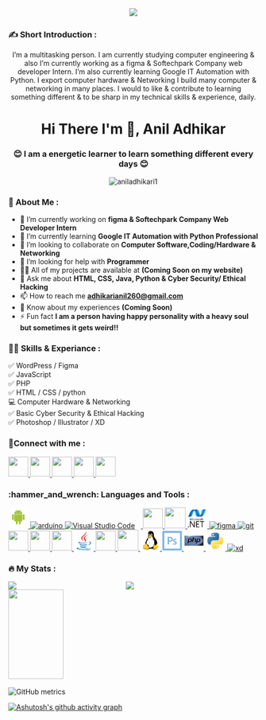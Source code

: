 <div id="header" align="center">
  <img src="https://media0.giphy.com/media/lP8xu5t2DLGG045H8F/giphy.gif?cid=790b7611996b2ae0f5b7cdc220a366369995efa0b8be7e0d&rid=giphy.gif&ct=s" width="100"/>
</div>

### :writing_hand: Short Introduction :
<div 🆔 id="header" align="center">
I’m a multitasking person. I am currently studying computer engineering & also I’m currently working as a figma & Softechpark Company web developer Intern. I’m also currently learning Google IT Automation with Python. I export computer hardware & Networking I build many computer & networking in many places. I would to like & contribute to learning something different & to be sharp in my technical skills & experience, daily. </div>

<h1 align="center">Hi There I'm 👋, Anil Adhikar</h1>
<h3 align="center">😊 I am a energetic learner to learn something different every days 😊</h3>

<div align="center"> 
  <img src="https://komarev.com/ghpvc/?username=aniladhikari1&label=Profile%20views&color=0e75b6&style=flat" alt="aniladhikari1"/> </div>

### 🙇 About Me :
- 🔭 I’m currently working on **figma & Softechpark Company Web Developer Intern**
- 🌱 I’m currently learning **Google IT Automation with Python Professional**
- 👯 I’m looking to collaborate on **Computer Software,Coding/Hardware & Networking**
- 🤝 I’m looking for help with **Programmer**
- 👨‍💻 All of my projects are available at **(Coming Soon on my website)**
- 💬 Ask me about **HTML, CSS, Java, Python & Cyber Security/ Ethical Hacking**
- 📫 How to reach me **adhikarianil260@gmail.com**
- 📄 Know about my experiences **(Coming Soon)**
- ⚡ Fun fact **I am a person having happy personality with a heavy soul but sometimes it gets weird!!**

<h3 align="left">👨‍💻 Skills & Experiance :</h3>
✅ WordPress / Figma <br>
✅ JavaScript <br>
✅ PHP <br>
✅ HTML / CSS / python <br>
💻 Computer Hardware & Networking <br>
✅ Basic Cyber Security & Ethical Hacking <br>
✅ Photoshop / Illustrator /  XD <br>



<h3 align="left">🤝Connect with me :</h3>
<p align="left">

<a href="https://www.linkedin.com/in/anil-adhikari01/"> <img src="https://cdn-icons-png.flaticon.com/512/145/145807.png" height="40" width="40" /> </a> <a href="https://stackoverflow.com/"> <img src="https://cdn1.iconfinder.com/data/icons/social-circle-2-1/72/stackoverflow-256.png" height="40" width="40" /> </a> <a href="https://www.facebook.com/AnilAdhikari.350123/"> <img src="https://cdn2.iconfinder.com/data/icons/social-media-2285/512/1_Facebook_colored_svg_copy-512.png" height="40" width="40" /> </a> <a href="https://www.instagram.com/?hl=en"> <img src="https://cdn-icons-png.flaticon.com/512/3955/3955024.png" height="40" width="40" /> </a> <a href="https://discord.com/users/1020601345079775323"> <img src="https://cdn-icons-png.flaticon.com/512/3670/3670157.png" height="40" width="40" /> </a> </p>

<h3 align="left">:hammer_and_wrench: Languages and Tools :</h3>

<p>
<a href="https://developer.android.com" target="_blank" rel="noreferrer"> <img src="https://raw.githubusercontent.com/devicons/devicon/master/icons/android/android-original-wordmark.svg" alt="android" width="40" height="40"/> </a> <a href="https://www.arduino.cc/" target="_blank" rel="noreferrer"> <img src="https://cdn.worldvectorlogo.com/logos/arduino-1.svg" alt="arduino" width="40" height="40"/> </a> <a href="https://code.visualstudio.com/"><img alt="Visual Studio Code" width="36px" src="https://cdn.jsdelivr.net/gh/devicons/devicon/icons/vscode/vscode-original.svg" style="padding-right:12px;" /> <a href="https://www.w3schools.com/css/"> <img src="https://cdn-icons-png.flaticon.com/512/5968/5968242.png" height="40" width="40" /> </a> <a href="https://www.docker.com/"> <img src="https://cdn1.iconfinder.com/data/icons/unicons-line-vol-3/24/docker-512.png" height="42" width="42" /> </a> <a href="https://dotnet.microsoft.com/" target="_blank" rel="noreferrer"> <img src="https://raw.githubusercontent.com/devicons/devicon/master/icons/dot-net/dot-net-original-wordmark.svg" alt="dotnet" width="40" height="40"/> </a> <a href="https://www.figma.com/" target="_blank" rel="noreferrer"> <img src="https://www.vectorlogo.zone/logos/figma/figma-icon.svg" alt="figma" width="40" height="40"/> </a> <a href="https://git-scm.com/" target="_blank" rel="noreferrer"> <img src="https://www.vectorlogo.zone/logos/git-scm/git-scm-icon.svg" alt="git" width="40" height="40"/> </a> <a href="https://www.w3.org/html/" target="_blank" rel="noreferrer"> <a href="https://www.pinterest.com/"> <img src="https://cdn-icons-png.flaticon.com/512/220/220214.png" height="40" width="40" /> </a> <a href="https://www.w3schools.com/html/"> <img src="https://cdn-icons-png.flaticon.com/512/5968/5968267.png" height="40" width="40" /> </a> <a href="https://www.adobe.com/products/illustrator.html"> <img src="https://upload.wikimedia.org/wikipedia/commons/thumb/6/66/Illustrator_CC_icon.png/615px-Illustrator_CC_icon.png?20180202163355" height="40" width="40" /> </a> <a href="https://www.java.com" target="_blank" rel="noreferrer"> <img src="https://raw.githubusercontent.com/devicons/devicon/master/icons/java/java-original.svg" alt="java" width="40" height="40"/> </a> <a href="https://developer.mozilla.org/en-US/docs/Web/JavaScript" target="_blank" rel="noreferrer"> <a href="https://www.javascript.com/"> 
<img src="https://cdn-icons-png.flaticon.com/512/5968/5968292.png" height="40" width="40" /> </a> <a href="https://www.canva.com/"> <img src="https://upload.wikimedia.org/wikipedia/commons/0/08/Canva_icon_2021.svg" height="42" width="42" /> </a> <a href="https://www.linux.org/"> <img src="https://raw.githubusercontent.com/devicons/devicon/master/icons/linux/linux-original.svg" height="40" width="40" /> </a>
<a href="https://www.photoshop.com/en" target="_blank" rel="noreferrer"> <img src="https://raw.githubusercontent.com/devicons/devicon/master/icons/photoshop/photoshop-line.svg" alt="photoshop" width="40" height="40"/> </a> <a href="https://www.php.net" target="_blank" rel="noreferrer"> <img src="https://raw.githubusercontent.com/devicons/devicon/master/icons/php/php-original.svg" alt="php" width="40" height="40"/> </a> <a href="https://www.python.org" target="_blank" rel="noreferrer"> <img src="https://raw.githubusercontent.com/devicons/devicon/master/icons/python/python-original.svg" alt="python" width="40" height="40"/> </a> <a href="https://www.adobe.com/products/xd.html" target="_blank" rel="noreferrer"> <img src="https://cdn.worldvectorlogo.com/logos/adobe-xd.svg" alt="xd" width="40" height="40"/> </a> </p>

### :fire: My Stats :

<img align= "left" width="47%" src="https://github-readme-stats.vercel.app/api?username=aniladhikari1&show_icons=true&theme=radical"/>
     
  <img align= "left" width="47%" src="https://github-readme-stats.vercel.app/api/top-langs/?username=aniladhikari1&layout=compact&langs_count=7&theme=dracula"/>   
 
   <img height="180em" align= "lift" width="47%" src="https://github-readme-streak-stats.herokuapp.com?user=aniladhikari1&theme=dark&border_radius=.5"/>
   
   ![GitHub metrics](https://metrics.lecoq.io/aniladhikari1) 
  
  

  
 [![Ashutosh's github activity graph](https://activity-graph.herokuapp.com/graph?username=aniladhikari1&theme=dracula)](https://github.com/ashutosh00710/github-readme-activity-graph)
  
  
 
  
